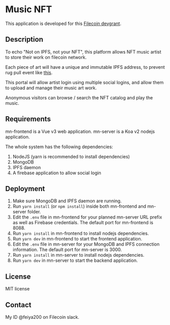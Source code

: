 # Music NFT
This application is developed for this [Filecoin devgrant](https://github.com/filecoin-project/devgrants/pull/240/files).

## Description
To echo "Not on IPFS, not your NFT", this platform allows NFT music artist to store their work on filecoin network. 

Each piece of art will have a unique and immutable IPFS address, to prevent rug pull event like [this](https://twitter.com/neitherconfirm/status/1369285946198396928).

This portal will allow artist login using multiple social logins, and allow them to upload and manage their music art work.

Anonymous visitors can browse / search the NFT catalog and play the music.

## Requirements
mn-frontend is a Vue v3 web application. mn-server is a Koa v2 nodejs application.

The whole system has the following dependencies:
1. NodeJS (yarn is recommended to install dependencies)
2. MongoDB
3. IPFS daemon
4. A firebase application to allow social login

## Deployment
1. Make sure MongoDB and IPFS daemon are running.
2. Run `yarn install` (or `npm install`) inside both mn-frontend and mn-server folder.
3. Edit the `.env` file in mn-frontend for your planned mn-server URL prefix as well as Firebase credentials. The default port for mn-frontend is 8088.
4. Run `yarn install` in mn-frontend to install nodejs dependencies.
5. Run `yarn dev` in mn-frontend to start the frontend application.
6. Edit the `.env` file in mn-server for your MongoDB and IPFS connection information. The default port for mn-server is 3000.
7. Run `yarn install` in mn-server to install nodejs dependencies.
8. Run `yarn dev` in mn-server to start the backend application.

## License
MIT license

## Contact
My ID @feiya200 on Filecoin slack.